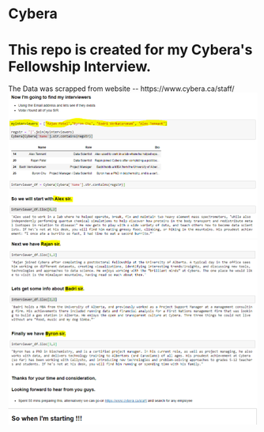 # Cybera
<h1>This repo is created for my Cybera's Fellowship Interview.</h1>
</h2>The Data was scrapped from website --</h2> <a>https://www.cybera.ca/staff/</a>


<img src = "img/final_dataframe.PNG">
<img src = "img/final_resul.PNG">
